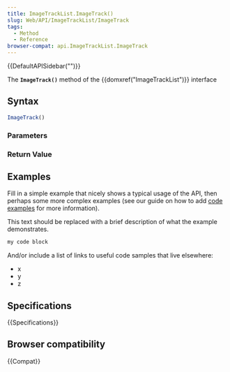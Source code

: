 ```yaml
---
title: ImageTrackList.ImageTrack()
slug: Web/API/ImageTrackList/ImageTrack
tags:
  - Method
  - Reference
browser-compat: api.ImageTrackList.ImageTrack
---
```

{{DefaultAPISidebar("")}}

The **`ImageTrack()`** method of the {{domxref("ImageTrackList")}} interface 

## Syntax

```js
ImageTrack()
```

### Parameters



### Return Value



## Examples

Fill in a simple example that nicely shows a typical usage of the API, then perhaps some more complex examples (see our guide on how to add [code examples](/en-US/docs/MDN/Contribute/Structures/Code_examples) for more information).

This text should be replaced with a brief description of what the example demonstrates.

```js
my code block
```

And/or include a list of links to useful code samples that live elsewhere:

*   x
*   y
*   z

## Specifications

{{Specifications}}

## Browser compatibility

{{Compat}}

